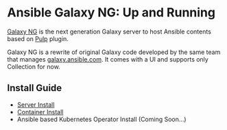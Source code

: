 # Ansible Galaxy NG: Up and Running

[Galaxy NG](https://github.com/ansible/galaxy_ng) is the next generation Galaxy server to host Ansible contents based on [Pulp](https://github.com/pulp/pulp_ansible) plugin.

Galaxy NG is a rewrite of original Galaxy code developed by the same team that manages [galaxy.ansible.com](https://galaxy.ansible.com). It comes with a UI and supports only Collection for now.

## Install Guide

- [Server Install](docs/galaxyng_server_install.md)
- [Container Install](docs/galaxyng_containerized_install.md)
- Ansible based Kubernetes Operator Install (Coming Soon...)